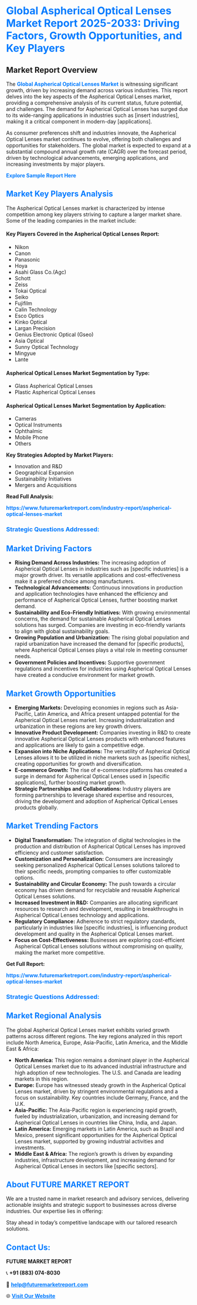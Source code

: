 <h1 style="color: #007BFF;">Global Aspherical Optical Lenses Market Report 2025-2033: Driving Factors, Growth Opportunities, and Key Players</h1>

<section id="overview">
<h2>Market Report Overview</h2>
<p>The <a href="https://www.futuremarketreport.com/industry-report/aspherical-optical-lenses-market" style="color: #007BFF; text-decoration: none;"><strong>Global Aspherical Optical Lenses Market</strong></a> is witnessing significant growth, driven by increasing demand across various industries. This report delves into the key aspects of the Aspherical Optical Lenses market, providing a comprehensive analysis of its current status, future potential, and challenges. The demand for Aspherical Optical Lenses has surged due to its wide-ranging applications in industries such as [insert industries], making it a critical component in modern-day [applications].</p>
<p>As consumer preferences shift and industries innovate, the Aspherical Optical Lenses market continues to evolve, offering both challenges and opportunities for stakeholders. The global market is expected to expand at a substantial compound annual growth rate (CAGR) over the forecast period, driven by technological advancements, emerging applications, and increasing investments by major players.</p>
</section>

<section id="overview">
<p><a href="https://www.futuremarketreport.com/request-sample/reportId=29780" style="color: #007BFF; text-decoration: none;"><strong>Explore Sample Report Here</strong></a></p>
</section>

<section id="key-players">
<h2 style="color: #007BFF;">Market Key Players Analysis</h2>
<p>The Aspherical Optical Lenses market is characterized by intense competition among key players striving to capture a larger market share. Some of the leading companies in the market include:</p>
<h4>Key Players Covered in the Aspherical Optical Lenses Report:</h4>
<ul><li>Nikon</li><li>Canon</li><li>Panasonic</li><li>Hoya</li><li>Asahi Glass Co.(Agc)</li><li>Schott</li><li>Zeiss</li><li>Tokai Optical</li><li>Seiko</li><li>Fujifilm</li><li>Calin Technology</li><li>Esco Optics</li><li>Kinko Optical</li><li>Largan Precision</li><li>Genius Electronic Optical (Gseo)</li><li>Asia Optical</li><li>Sunny Optical Technology</li><li>Mingyue</li><li>Lante</li></ul>
<h4>Aspherical Optical Lenses Market Segmentation by Type:</h4>
<ul><li>Glass Aspherical Optical Lenses</li><li>Plastic Aspherical Optical Lenses</li></ul>

<h4>Aspherical Optical Lenses Market Segmentation by Application:</h4>
<ul><li>Cameras</li><li>Optical Instruments</li><li>Ophthalmic</li><li>Mobile Phone</li><li>Others</li></ul>
<p><strong>Key Strategies Adopted by Market Players:</strong></p>
<ul>
<li>Innovation and R&D</li>
<li>Geographical Expansion</li>
<li>Sustainability Initiatives</li>
<li>Mergers and Acquisitions</li>
</ul>
</section>

<section>
<p><strong>Read Full Analysis: </strong></p><a href="https://www.futuremarketreport.com/industry-report/aspherical-optical-lenses-market" style="color: #007BFF; text-decoration: none;"><strong>https://www.futuremarketreport.com/industry-report/aspherical-optical-lenses-market</strong></a>
<h3 style="color: #007BFF;">Strategic Questions Addressed:</h3>
</section>

<section id="driving-factors">
<h2 style="color: #007BFF;">Market Driving Factors</h2>
<ul>
<li><strong>Rising Demand Across Industries:</strong> The increasing adoption of Aspherical Optical Lenses in industries such as [specific industries] is a major growth driver. Its versatile applications and cost-effectiveness make it a preferred choice among manufacturers.</li>
<li><strong>Technological Advancements:</strong> Continuous innovations in production and application technologies have enhanced the efficiency and performance of Aspherical Optical Lenses, further boosting market demand.</li>
<li><strong>Sustainability and Eco-Friendly Initiatives:</strong> With growing environmental concerns, the demand for sustainable Aspherical Optical Lenses solutions has surged. Companies are investing in eco-friendly variants to align with global sustainability goals.</li>
<li><strong>Growing Population and Urbanization:</strong> The rising global population and rapid urbanization have increased the demand for [specific products], where Aspherical Optical Lenses plays a vital role in meeting consumer needs.</li>
<li><strong>Government Policies and Incentives:</strong> Supportive government regulations and incentives for industries using Aspherical Optical Lenses have created a conducive environment for market growth.</li>
</ul>
</section>

<section id="growth-opportunities">
<h2 style="color: #007BFF;">Market Growth Opportunities</h2>
<ul>
<li><strong>Emerging Markets:</strong> Developing economies in regions such as Asia-Pacific, Latin America, and Africa present untapped potential for the Aspherical Optical Lenses market. Increasing industrialization and urbanization in these regions are key growth drivers.</li>
<li><strong>Innovative Product Development:</strong> Companies investing in R&D to create innovative Aspherical Optical Lenses products with enhanced features and applications are likely to gain a competitive edge.</li>
<li><strong>Expansion into Niche Applications:</strong> The versatility of Aspherical Optical Lenses allows it to be utilized in niche markets such as [specific niches], creating opportunities for growth and diversification.</li>
<li><strong>E-commerce Growth:</strong> The rise of e-commerce platforms has created a surge in demand for Aspherical Optical Lenses used in [specific applications], further boosting market growth.</li>
<li><strong>Strategic Partnerships and Collaborations:</strong> Industry players are forming partnerships to leverage shared expertise and resources, driving the development and adoption of Aspherical Optical Lenses products globally.</li>
</ul>
</section>

<section id="trending-factors">
<h2 style="color: #007BFF;">Market Trending Factors</h2>
<ul>
<li><strong>Digital Transformation:</strong> The integration of digital technologies in the production and distribution of Aspherical Optical Lenses has improved efficiency and customer satisfaction.</li>
<li><strong>Customization and Personalization:</strong> Consumers are increasingly seeking personalized Aspherical Optical Lenses solutions tailored to their specific needs, prompting companies to offer customizable options.</li>
<li><strong>Sustainability and Circular Economy:</strong> The push towards a circular economy has driven demand for recyclable and reusable Aspherical Optical Lenses solutions.</li>
<li><strong>Increased Investment in R&D:</strong> Companies are allocating significant resources to research and development, resulting in breakthroughs in Aspherical Optical Lenses technology and applications.</li>
<li><strong>Regulatory Compliance:</strong> Adherence to strict regulatory standards, particularly in industries like [specific industries], is influencing product development and quality in the Aspherical Optical Lenses market.</li>
<li><strong>Focus on Cost-Effectiveness:</strong> Businesses are exploring cost-efficient Aspherical Optical Lenses solutions without compromising on quality, making the market more competitive.</li>
</ul>
</section>

<section>
<p><strong>Get Full Report: </strong></p><a href="https://www.futuremarketreport.com/industry-report/aspherical-optical-lenses-market" style="color: #007BFF; text-decoration: none;"><strong>https://www.futuremarketreport.com/industry-report/aspherical-optical-lenses-market</strong></a>
<h3 style="color: #007BFF;">Strategic Questions Addressed:</h3>
</section>


<section id="regional-analysis">
<h2 style="color: #007BFF;">Market Regional Analysis</h2>
<p>The global Aspherical Optical Lenses market exhibits varied growth patterns across different regions. The key regions analyzed in this report include North America, Europe, Asia-Pacific, Latin America, and the Middle East & Africa:</p>
<ul>
<li><strong>North America:</strong> This region remains a dominant player in the Aspherical Optical Lenses market due to its advanced industrial infrastructure and high adoption of new technologies. The U.S. and Canada are leading markets in this region.</li>
<li><strong>Europe:</strong> Europe has witnessed steady growth in the Aspherical Optical Lenses market, driven by stringent environmental regulations and a focus on sustainability. Key countries include Germany, France, and the U.K.</li>
<li><strong>Asia-Pacific:</strong> The Asia-Pacific region is experiencing rapid growth, fueled by industrialization, urbanization, and increasing demand for Aspherical Optical Lenses in countries like China, India, and Japan.</li>
<li><strong>Latin America:</strong> Emerging markets in Latin America, such as Brazil and Mexico, present significant opportunities for the Aspherical Optical Lenses market, supported by growing industrial activities and investments.</li>
<li><strong>Middle East & Africa:</strong> The region’s growth is driven by expanding industries, infrastructure development, and increasing demand for Aspherical Optical Lenses in sectors like [specific sectors].</li>
</ul>
</section>

<footer>
<h2 style="color: #007BFF;">About FUTURE MARKET REPORT</h2>
<p>We are a trusted name in market research and advisory services, delivering actionable insights and strategic support to businesses across diverse industries. Our expertise lies in offering:</p>

<p>Stay ahead in today’s competitive landscape with our tailored research solutions.</p>

<h2 style="color: #007BFF;">Contact Us:</h2>
<p><strong>FUTURE MARKET REPORT</strong></p>
<p>📞 <strong>+91 (883) 074-8030</strong></p>
<p>📧 <strong><a href="mailto:help@futuremarketreport.com" style="color: #007BFF;">help@futuremarketreport.com</a></strong></p>
<p>🌐 <strong><a href="https://www.futuremarketreport.com/" style="color: #007BFF;">Visit Our Website</a></strong></p>
</footer>